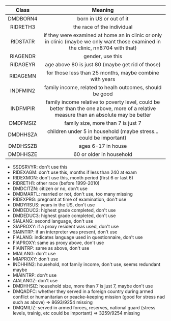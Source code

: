 
|   Class  | Meaning |
| :------: | :---: |
| DMDBORN4 | born in US or out of it |
| RIDRETH3 | the race of the individual |
| RIDSTATR | if they were examined at home an in clinic or only in clinic (maybe we only want those examined in the clinic, n=8704 with that) |
| RIAGENDR | gender, use this |
| RIDAGEYR | age above 80 is just 80 (maybe get rid of those) |
| RIDAGEMN | for those less than 25 months, maybe combine with years |
| INDFMIN2 | family income, related to healh outcomes, should be good |
| INDFMPIR | family income relative to poverty level, could be better than the one above, more of a relative measure than an absolute may be better |
| DMDFMSIZ | family size, more than 7 is just 7 |
| DMDHHSZA | children under 5 in household (maybe stress... could be important) |
| DMDHSSZB | ages 6-17 in house |
| DMDHHSZE | 60 or older in household |

- SSDSRVYR: don't use this
- RIDEXAGM: don't use this, months if less than 240 at exam
- RIDEXMON: don't use this, month period (first 6 or last 6)
- RIDRETH1: other race (before 1999-2010)
- DMDCITZN: citizen or no, don't use
- DMDMARTL: married or not, don't use, too many missing
- RIDEXPRG: pregnant at time of examination, don't use
- DMDYRSUS: years in the US, don't use
- DMDEDUC2: highest grade completed, don't use
- DMDEDUC3: highest grade completed, don't use
- SIALANG: second language, don't use
- SIAPROXY: if a proxy resident was used, don't use
- SIAINTRP: if an interpreter was present, don't use
- FIALANG: indicates language used in questionnaire, don't use
- FIAPROXY: same as proxy above, don't use
- FIAINTRP: same as above, don't use
- MIALANG: don't use
- MIAPROXY: don't use
- INDHHIN2: household, not family income, don't use, seems redundant maybe
- MIAINTRP: don't use
- AIALANGZ: don't use
- DMDHHSIZ: household size, more than 7 is just 7, maybe don't use
- DMQADFC: whether they served in a foreign country during armed conflict or humanitarian or peacke-keeping mission (good for stress nad such as above) => 8693/9254 missing
- DMQMILIZ: served in armed forces, reserves, national guard (stress levels, trainig, etc could be important) => 3259/9254 missing
